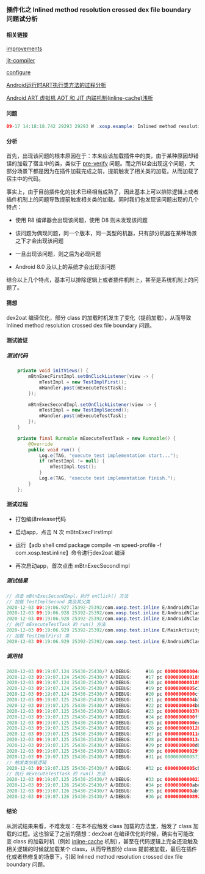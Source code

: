 ###  插件化之 Inlined method resolution crossed dex file boundary 问题试分析

#### 相关链接

[improvements](https://source.android.com/devices/tech/dalvik/improvements#inline-caches-in-oat-files)

[jit-compiler](https://source.android.com/devices/tech/dalvik/jit-compiler)

[configure](https://source.android.com/devices/tech/dalvik/configure)

[Android运行时ART执行类方法的过程分析](https://blog.csdn.net/Luoshengyang/article/details/40289405)

[Android ART 虚拟机 AOT 和 JIT 内联机制(inline-cache)浅析](https://juejin.cn/post/6901936720904716296)

#### 问题

```java
09-17 14:18:18.742 29293 29293 W .xosp.example: Inlined method resolution crossed dex file boundary: from void com.xosp.example.app.MainActivity.<init>() in /data/app/com.xosp.example-0VCtVl6U_1zUobhX2ykrLw==/base.apk/0xf19a39d0 to void com.xosp.example.app.helper.j.b.<init>(android.content.Context) in /data/user/0/com.xosp.example/app_plugins/com.xosp.example.plugin.host.1.0.1.apk/0xf19a6ad0. This must be due to duplicate classes or playing wrongly with class loaders. The runtime is in an unsafe state.
```

#### 分析

首先，出现该问题的根本原因在于：本来应该加载插件中的类，由于某种原因却错误的加载了宿主中的类，类似于 [pre-verify](https://juejin.cn/post/6886280179917078542) 问题。而之所以会出现这个问题，大部分场景下都是因为在插件加载完成之前，提前触发了相关类的加载，从而加载了宿主中的代码。

事实上，由于目前插件化的技术已经相当成熟了，因此基本上可以排除逻辑上或者插件机制上的问题导致提前触发相关类的加载。同时我们也发现该问题出现的几个特点：

* 使用 R8 编译器会出现该问题，使用 D8 则未发现该问题

* 该问题为偶现问题，同一个版本，同一类型的机器，只有部分机器在某种场景之下才会出现该问题

* 一旦出现该问题，则之后为必现问题

* Android 8.0 及以上的系统才会出现该问题

结合以上几个特点，基本可以排除逻辑上或者插件机制上，甚至是系统机制上的问题了。

#### 猜想

dex2oat 编译优化，部分 class 的加载时机发生了变化（提前加载），从而导致 Inlined method resolution crossed dex file boundary 问题。

#### 测试验证

##### 测试代码

```java
    private void initViews() {
        mBtnExecFirstImpl.setOnClickListener(view -> {
            mTestImpl = new TestImplFirst();
            mHandler.post(mExecuteTestTask);
        });

        mBtnExecSecondImpl.setOnClickListener(view -> {
            mTestImpl = new TestImplSecond();
            mHandler.post(mExecuteTestTask);
        });
    }

    private final Runnable mExecuteTestTask = new Runnable() {
        @Override
        public void run() {
            Log.e(TAG, "execute test implementation start...");
            if (mTestImpl != null) {
                mTestImpl.test();
            }
            Log.e(TAG, "execute test implementation finish.");
        }
    };
```

#### 测试过程

* 打包编译release代码

* 启动app，点击 N 次 mBtnExecFirstImpl

* 运行【adb shell cmd package compile -m speed-profile -f com.xosp.test.inline】命令进行dex2oat 编译

* 再次启动app，首次点击 mBtnExecSecondImpl

##### 测试结果

```java
// 点击 mBtnExecSecondImpl，执行 onClick() 方法
// 加载 TestImplSecond 类及其父类
2020-12-03 09:19:06.927 25392-25392/com.xosp.test.inline E/AndroidNClassLoader: use androidN classloader, com.xosp.test.inline.impl.TestImplSecond
2020-12-03 09:19:06.928 25392-25392/com.xosp.test.inline E/AndroidNClassLoader: use androidN classloader, com.xosp.test.inline.impl.TestImplBase
2020-12-03 09:19:06.928 25392-25392/com.xosp.test.inline E/AndroidNClassLoader: use androidN classloader, com.xosp.test.inline.inter.ITest
// 执行 mExecuteTestTask 的 run() 方法
2020-12-03 09:19:06.929 25392-25392/com.xosp.test.inline E/MainActivity: execute test implementation start...
// 加载 TestImplFirst 类
2020-12-03 09:19:06.929 25392-25392/com.xosp.test.inline E/AndroidNClassLoader: use androidN classloader, com.xosp.test.inline.impl.TestImplFirst
```

##### 调用栈

```java
2020-12-03 09:19:07.124 25430-25430/? A/DEBUG:     #16 pc 000000000004da1a  /data/app/com.xosp.test.inline-GwSCS3Uk1ZWgeCzCG6Gdiw==/oat/x86_64/base.odex (offset 0x22000) (com.xosp.test.inline.patch.AndroidNClassLoader.findClass+906)
2020-12-03 09:19:07.124 25430-25430/? A/DEBUG:     #17 pc 00000000001894f5  /system/framework/x86_64/boot.oat (offset 0x110000) (java.lang.ClassLoader.loadClass+213)
2020-12-03 09:19:07.124 25430-25430/? A/DEBUG:     #18 pc 00000000001893f5  /system/framework/x86_64/boot.oat (offset 0x110000) (java.lang.ClassLoader.loadClass+53)
2020-12-03 09:19:07.124 25430-25430/? A/DEBUG:     #19 pc 00000000005c3ab4  /system/lib64/libart.so (art_quick_invoke_stub+756)
2020-12-03 09:19:07.124 25430-25430/? A/DEBUG:     #20 pc 00000000000cf5f2  /system/lib64/libart.so (art::ArtMethod::Invoke(art::Thread*, unsigned int*, unsigned int, art::JValue*, char const*)+226)
2020-12-03 09:19:07.125 25430-25430/? A/DEBUG:     #21 pc 00000000004b7569  /system/lib64/libart.so (art::(anonymous namespace)::InvokeWithArgArray(art::ScopedObjectAccessAlreadyRunnable const&, art::ArtMethod*, art::(anonymous namespace)::ArgArray*, art::JValue*, char const*)+89)
2020-12-03 09:19:07.125 25430-25430/? A/DEBUG:     #22 pc 00000000004b8bca  /system/lib64/libart.so (art::InvokeVirtualOrInterfaceWithVarArgs(art::ScopedObjectAccessAlreadyRunnable const&, _jobject*, _jmethodID*, __va_list_tag*)+442)
2020-12-03 09:19:07.125 25430-25430/? A/DEBUG:     #23 pc 0000000000370768  /system/lib64/libart.so (art::JNI::CallObjectMethodV(_JNIEnv*, _jobject*, _jmethodID*, __va_list_tag*)+808)
2020-12-03 09:19:07.125 25430-25430/? A/DEBUG:     #24 pc 00000000000ff682  /system/lib64/libart.so (art::(anonymous namespace)::CheckJNI::CallMethodV(char const*, _JNIEnv*, _jobject*, _jclass*, _jmethodID*, __va_list_tag*, art::Primitive::Type, art::InvokeType)+1042)
2020-12-03 09:19:07.125 25430-25430/? A/DEBUG:     #25 pc 00000000000ece04  /system/lib64/libart.so (art::(anonymous namespace)::CheckJNI::CallObjectMethodV(_JNIEnv*, _jobject*, _jmethodID*, __va_list_tag*)+36)
2020-12-03 09:19:07.125 25430-25430/? A/DEBUG:     #26 pc 0000000000120ad9  /system/lib64/libart.so (_JNIEnv::CallObjectMethod(_jobject*, _jmethodID*, ...)+153)
2020-12-03 09:19:07.125 25430-25430/? A/DEBUG:     #27 pc 000000000011efe3  /system/lib64/libart.so (art::ClassLinker::FindClass(art::Thread*, char const*, art::Handle<art::mirror::ClassLoader>)+3539)
2020-12-03 09:19:07.125 25430-25430/? A/DEBUG:     #28 pc 000000000013c51a  /system/lib64/libart.so (art::ClassLinker::DoResolveType(art::dex::TypeIndex, art::Handle<art::mirror::DexCache>, art::Handle<art::mirror::ClassLoader>)+154)
2020-12-03 09:19:07.125 25430-25430/? A/DEBUG:     #29 pc 00000000000d0164  /system/lib64/libart.so (art::ClassLinker::ResolveType(art::dex::TypeIndex, art::ArtMethod*)+420)
2020-12-03 09:19:07.125 25430-25430/? A/DEBUG:     #30 pc 000000000029f237  /system/lib64/libart.so (art::ResolveVerifyAndClinit(art::dex::TypeIndex, art::ArtMethod*, art::Thread*, bool, bool)+71)
2020-12-03 09:19:07.125 25430-25430/? A/DEBUG:     #31 pc 0000000000573513  /system/lib64/libart.so (artInitializeTypeFromCode+51)
// 触发类加载逻辑
2020-12-03 09:19:07.125 25430-25430/? A/DEBUG:     #32 pc 00000000005cb85f  /system/lib64/libart.so (art_quick_initialize_type+175)
// 执行 mExecuteTestTask 的 run() 方法
2020-12-03 09:19:07.125 25430-25430/? A/DEBUG:     #33 pc 000000000002241a  /data/app/com.xosp.test.inline-GwSCS3Uk1ZWgeCzCG6Gdiw==/oat/x86_64/base.odex (offset 0x22000) (com.xosp.test.inline.MainActivity$a.run+746)
2020-12-03 09:19:07.126 25430-25430/? A/DEBUG:     #34 pc 0000000000abcd56  /system/framework/x86_64/boot-framework.oat (offset 0x3c3000) (android.os.Handler.dispatchMessage+86)
2020-12-03 09:19:07.126 25430-25430/? A/DEBUG:     #35 pc 0000000000abfcff  /system/framework/x86_64/boot-framework.oat (offset 0x3c3000) (android.os.Looper.loop+1119)
2020-12-03 09:19:07.126 25430-25430/? A/DEBUG:     #36 pc 00000000008921f7  /system/framework/x86_64/boot-framework.oat (offset 0x3c3000) (android.app.ActivityThread.main+583)
```

#### 结论

从测试结果来看，不难发现：在本不应触发 class 加载的方法里，触发了 class 加载的过程。这也验证了之前的猜想：dex2oat 在编译优化的时候，确实有可能改变 class 的加载时机（例如 [inline-cache](https://juejin.cn/post/6901936720904716296/) 机制），甚至在代码逻辑上完全还没触及相关逻辑的时候就加载某个 class，从而导致部分 class 提前被加载，最后在插件化或者热修复的场景下，引起  Inlined method resolution crossed dex file boundary 问题。